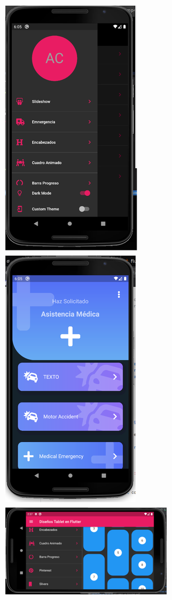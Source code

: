 ![scApp](ios/Runner/Assets.xcassets/AppIcon.appiconset/scApp.png)

![sc2](ios/Runner/Assets.xcassets/AppIcon.appiconset/sc2.png)

![sc3](ios/Runner/Assets.xcassets/AppIcon.appiconset/sc3.png)